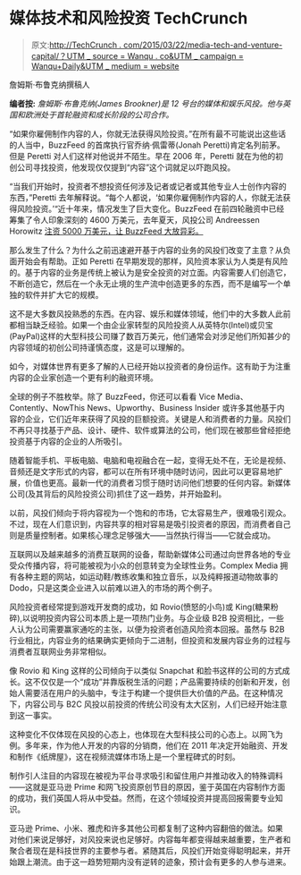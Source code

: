 # 媒体技术和风险投资 TechCrunch

> 原文:[http://TechCrunch . com/2015/03/22/media-tech-and-venture-capital/？UTM _ source = Wanqu . co&UTM _ campaign = Wanqu+Daily&UTM _ medium = website](http://techcrunch.com/2015/03/22/media-tech-and-venture-capital/?utm_source=wanqu.co&utm_campaign=Wanqu+Daily&utm_medium=website)

詹姆斯·布鲁克纳撰稿人

**编者按:** *詹姆斯·布鲁克纳(James Brookner)是 12 号台的媒体和娱乐风投。他与英国和欧洲处于首轮融资和成长阶段的公司合作。*

“如果你雇佣制作内容的人，你就无法获得风险投资。”在所有最不可能说出这些话的人当中，BuzzFeed 的首席执行官乔纳·佩雷蒂(Jonah Peretti)肯定名列前茅。但是 Peretti 对人们这样对他说并不陌生。早在 2006 年，Peretti 就在为他的初创公司寻找投资，他发现仅仅提到“内容”这个词就足以吓跑风投。

“当我们开始时，投资者不想投资任何涉及记者或记者或其他专业人士创作内容的东西，”Peretti 去年解释说。“每个人都说，‘如果你雇佣制作内容的人，你就无法获得风险投资。’“近十年来，情况发生了巨大变化。BuzzFeed 在前四轮融资中已经筹集了令人印象深刻的 4600 万美元，去年夏天，风投公司 Andreessen Horowitz [注资 5000 万美元，让 BuzzFeed 大放异彩。](https://beta.techcrunch.com/2014/08/10/buzzfeed-raises-50-million-dollars-from-andreessen-horowitz/)

那么发生了什么？为什么之前迅速避开基于内容的业务的风投们改变了主意？从负面开始会有帮助。正如 Peretti 在早期发现的那样，风险资本家认为人类是有风险的。基于内容的业务是传统上被认为是安全投资的对立面。内容需要人们创造它，不断创造它，然后在一个永无止境的生产流中创造更多的东西，而不是编写一个单独的软件并扩大它的规模。

这不是大多数风投熟悉的东西。在内容、娱乐和媒体领域，他们中的大多数人此前都相当缺乏经验。如果一个由企业家转型的风险投资人从英特尔(Intel)或贝宝(PayPal)这样的大型科技公司赚了数百万美元，他们通常会对涉足他们所知甚少的内容领域的初创公司持谨慎态度，这是可以理解的。

如今，对媒体世界有更多了解的人已经开始以投资者的身份运作。这有助于为注重内容的企业家创造一个更有利的融资环境。

全球的例子不胜枚举。除了 BuzzFeed，你还可以看看 Vice Media、Contently、NowThis News、Upworthy、Business Insider 或许多其他基于内容的企业，它们近年来获得了风投的巨额投资。关键是人和消费者的力量。风投们不再只寻找基于产品、设计、硬件、软件或算法的公司，他们现在被那些曾经拒绝投资基于内容的企业的人所吸引。

随着智能手机、平板电脑、电脑和电视融合在一起，变得无处不在，无论是视频、音频还是文字形式的内容，都可以在所有环境中随时访问，因此可以更容易地扩展，价值也更高。最新一代的消费者习惯于随时访问他们想要的任何内容。新媒体公司(及其背后的风险投资公司)抓住了这一趋势，并开始盈利。

以前，风投们倾向于将内容视为一个饱和的市场，它太容易生产，很难吸引观众。不过，现在人们意识到，内容共享的相对容易是吸引投资者的原因，而消费者自己则是质量控制者。如果核心理念足够强大——当然执行得当——它就会成功。

互联网以及越来越多的消费互联网的设备，帮助新媒体公司通过向世界各地的专业受众传播内容，将可能被视为小众的创意转变为全球性业务。Complex Media 拥有各种主题的网站，如运动鞋/教练收集和独立音乐，以及纯粹报道动物故事的 Dodo，只是这类企业进入以前难以进入的市场的两个例子。

风险投资者经常提到游戏开发商的成功，如 Rovio(愤怒的小鸟)或 King(糖果粉碎),以说明投资内容公司本质上是一项热门业务。与企业级 B2B 投资相比，一些人认为公司需要赢家通吃的主张，以便为投资者创造风险资本回报。虽然与 B2B 行业相比，内容业务的结果确实更倾向于二进制，但投资和发展内容业务的过程与消费者互联网业务非常相似。

像 Rovio 和 King 这样的公司倾向于以类似 Snapchat 和脸书这样的公司的方式成长。这不仅仅是一个“成功”并靠版税生活的问题；产品需要持续的创新和开发，创始人需要活在用户的头脑中，专注于构建一个提供巨大价值的产品。在这种情况下，内容公司与 B2C 风投以前投资的传统公司没有太大区别，人们已经开始注意到这一事实。

这种变化不仅体现在风投的心态上，也体现在大型科技公司的心态上。以网飞为例。多年来，作为他人开发的内容的分销商，他们在 2011 年决定开始融资、开发和制作《纸牌屋》，这在视频流媒体市场上是一个里程碑式的时刻。

制作引人注目的内容现在被视为平台寻求吸引和留住用户并推动收入的特殊调料——这就是亚马逊 Prime 和网飞投资原创节目的原因，鉴于英国在内容制作方面的成功，我们英国人将从中受益。然而，在这个领域投资并提高回报需要专业知识。

亚马逊 Prime、小米、雅虎和许多其他公司都复制了这种内容翻倍的做法。如果对他们来说足够好，对风投来说也足够好。内容每年都变得越来越重要，生产者和聚合者现在是科技世界的主要参与者。紧随其后，风投们开始变得聪明起来，并开始跟上潮流。由于这一趋势短期内没有逆转的迹象，预计会有更多的人参与进来。